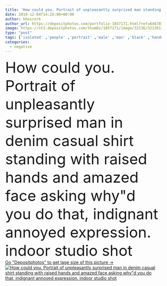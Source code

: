 ```yaml
---
title: 'How could you. Portrait of unpleasantly surprised man standing w'
date: 2019-12-04T14:25:00+00:00
author: khosrork
author_url: https://depositphotos.com/portfolio-1857171.html?ref=64678756
image: https://st3.depositphotos.com/thumbs/1857171/image/32136/321361126/api_thumb_450.jpg?forcejpeg=true
type: "post"
tags: ['isolated' ,'people' ,'portrait' ,'male' ,'man' ,'black' ,'hands' ,'african' ,'indoor' ,'arm' ,'shirt' ,'looking' ,'american' ,'crisis' ,'problem' ,'negative' ,'angry' ,'mad' ,'trouble' ,'casual' ,'sad' ,'upset' ,'irritated' ,'conflict' ,'bristle' ,'anger' ,'scream' ,'displeased' ,'stressed' ,'gesture' ,'question' ,'ask' ,'asking' ,'rude' ,'boss' ,'difficult' ,'raised' ,'want' ,'Hate' ,'unhappy' ,'what' ,'annoyed' ,'frustrated' ,'why' ,'afro american' ,'indignant' ,'provoke' ,'hater' ,'young adult' ,'yellow background' ]
categories: 
  - negative
---
```

<div aling="center">
            <font size="60"> How could you. Portrait of unpleasantly surprised man in denim casual shirt standing with raised hands and amazed face asking why"d you do that, indignant annoyed expression. indoor studio shot</font>   
</div>
<div>
    <a href='https://st3.depositphotos.com/thumbs/1857171/image/32136/321361126/api_thumb_450.jpg?forcejpeg=true?ref=64678756' target=_blank > Go "Depositphotos" to get lage size of this picture ->
        <img href='https://st3.depositphotos.com/thumbs/1857171/image/32136/321361126/api_thumb_450.jpg?forcejpeg=true?ref=64678756' src='https://st3.depositphotos.com/1857171/32136/i/950/depositphotos_321361126-stock-photo-how-could-you-portrait-of.jpg?forcejpeg=true' alt='How could you. Portrait of unpleasantly surprised man in denim casual shirt standing with raised hands and amazed face asking why"d you do that, indignant annoyed expression. indoor studio shot' >
    </a>
</div>
